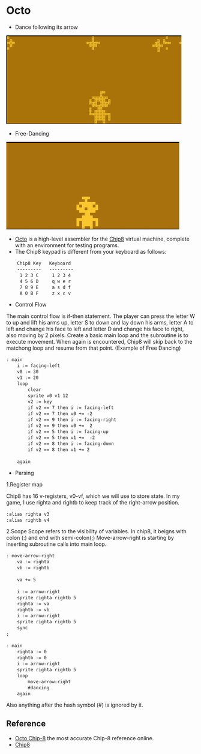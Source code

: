 Octo
====
- Dance following its arrow

![Dance following its arrow](https://github.com/jieren123/Octo_project/blob/master/gif/dancing_1.gif)
- Free-Dancing

![Dancing~ Dancing~ Dancing~](https://github.com/jieren123/Octo_project/blob/master/gif/dancing_2.gif)

- [Octo](http://johnearnest.github.io/Octo/) is a high-level assembler for the [Chip8](http://mattmik.com/chip8.html) virtual machine, complete with an environment for testing programs. 
- The Chip8 keypad is different from your keyboard as follows:
```
	Chip8 Key   Keyboard
	---------   ---------
	 1 2 3 C     1 2 3 4
	 4 5 6 D     q w e r
	 7 8 9 E     a s d f
	 A 0 B F     z x c v
```

- Control Flow

The main control flow is if-then statement. 
The player can press the letter W to up and lift his arms up, letter S to down and lay down his arms, letter A to left and change his face to left and letter D and change his face to right, also moving by 2 pixels. 
Create a basic main loop and the subroutine is to execute movement. When again is encountered, Chip8 will skip back to the matchong loop and resume from that point.
(Example of Free Dancing)
```
: main	
	i := facing-left 
	v0 := 30
	v1 := 20
	loop
		clear
		sprite v0 v1 12
		v2 := key
		if v2 == 7 then i := facing-left 
		if v2 == 7 then v0 += -2 
		if v2 == 9 then i := facing-right 
		if v2 == 9 then v0 +=  2
		if v2 == 5 then i := facing-up 
		if v2 == 5 then v1 +=  -2
		if v2 == 8 then i := facing-down 
		if v2 == 8 then v1 += 2 

	again
```

- Parsing 

1.Register map

Chip8 has 16 v-registers, v0-vf, which we will use to store state. In my game, I use righta and rightb to keep track of the right-arrow position.
```
:alias righta v3
:alias rightb v4
```
2.Scope
Scope refers to the visibility of variables.
In chip8, it beigns with colon (:) and end with semi-colon(;)  Move-arrow-right is starting by inserting subroutine calls into main loop.
```
: move-arrow-right
	va := righta
	vb := rightb 
	
	va += 5 
	
	i := arrow-right
	sprite righta rightb 5
	righta := va
	rightb := vb
	i := arrow-right
	sprite righta rightb 5
	sync
;

: main 
	righta := 0
	rightb := 0
	i := arrow-right
	sprite righta rightb 5
	loop 
		move-arrow-right
		#dancing
	again

```
Also anything after the hash symbol (#) is ignored by it.


## Reference 

- [Octo Chip-8](https://github.com/JohnEarnest/Octo) the most accurate Chip-8 reference online.
- [Chip8](http://mattmik.com/chip8.html)
